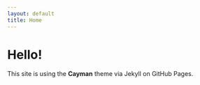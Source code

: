 ```yaml
---
layout: default
title: Home
---
```


# Hello!
This site is using the **Cayman** theme via Jekyll on GitHub Pages.

